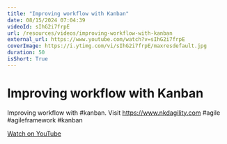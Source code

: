 ```yaml
---
title: "Improving workflow with Kanban"
date: 08/15/2024 07:04:39
videoId: sIhG2i7frpE
url: /resources/videos/improving-workflow-with-kanban
external_url: https://www.youtube.com/watch?v=sIhG2i7frpE
coverImage: https://i.ytimg.com/vi/sIhG2i7frpE/maxresdefault.jpg
duration: 50
isShort: True
---
```


# Improving workflow with Kanban

Improving workflow with #kanban. Visit https://www.nkdagility.com #agile #agileframework #kanban

[Watch on YouTube](https://www.youtube.com/watch?v=sIhG2i7frpE)
